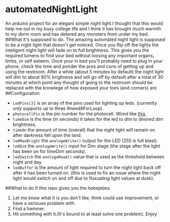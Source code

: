 # automatedNightLight
An arduino project for an elegant simple night light.I thought that this would help me out in my busy college life and I think it has brought much warmth to my dorm room and has detered any monsters from under my bed.
##What it's supposed to do. 
The amazing automated night light is supposed to be a night light that doesn't get noticed. Once you flip off the lights the inteligent night light will fade on to full brightness. This gives you the required lumens to find your bed without loosing any important organs, limbs, or self esteem. Once your in bed you'll probably need to plug in your phone, check the time and ponder the pros and cons of getting up and using the restroom. After a while (about 5 minutes by default) the night light will dim to about 60% brighness and will go off by default after a total of 30 minutes at which point any thought of going to the restroom should be replaced with the knowlege of how exposed your toes (and corners) are. 
##Configuration
- `LedPins[3]`  is an array of the pins used for lighting up leds. (currenlty only supports up to three #needAForLoop).
- `photocellPin` is the pin number for the photocell. Wired like [this](https://learn.adafruit.com/system/assets/assets/000/000/459/medium800/light_cdspulldowndiag.gif?1396763222).
- `timeDim` is the time (in seconds) it takes for the led to dim to desired dim brightness. 
- `timeOn` the amount of time (overall) that the night light will remain on after darkness fell upon the land. 
- `ledMaxBright` the `anologeWrite()` output for the LED (255 is full blast).
- `ledDim` the `anologeWrite()` input for Dim stage (the stage after the light has been on for timeDim seconds).
- `ledSwitch` the `anologeRead()` value that is used as the threshold between night and day.
- `ledBuffer` is the amount of light required to turn the night light back off after it has been turned on. (this is used to fix an issue where the night light would switch on and off due to fluxuating light values at dusk). 

##What to do if this repo gives you the hebejebes.
1. Let me know what it is you don't like, think could use improvement, or have a seriouse problem with.
2. Find a hammer.
3. Hit something with it.(It's bound to at least solve one problem). 
Enjoy
